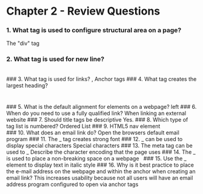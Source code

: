 # Chapter 2 - Review Questions
### 1. What tag is used to configure structural area on a page?
The "div" tag
### 2. What tag is used for new line?
<br>
### 3. What tag is used for links?
<a></a>, Anchor tags
### 4. What tag creates the largest heading?
<h1></h1>
### 5. What is the default alignment for elements on a webpage?
left
### 6. When do you need to use a fully qualified link?
When linking an external website
### 7. Should title tags be descriptive
Yes.
### 8. Which type of tag list is numbered?
Ordered List
### 9. HTML5 nav element
<nav></nav>
### 10. What does an email link do?
Open the browsers default email program
### 11. The _ tag creates strong font
<strong></strong>
### 12. _ can be used to display special characters
Special characters
### 13. The meta tag can be used to _
Describe the character encoding that the page uses
### 14. The _ is used to place a non-breaking space on a webpage
&nbsp;
### 15. Use the _ element to display text in italic style
<i></i>
### 16. Why is it best practice to place the e-mail address on the webpage and within the anchor when creating an email link?
This increases usability because not all users will have an email address program configured to open via anchor tags
